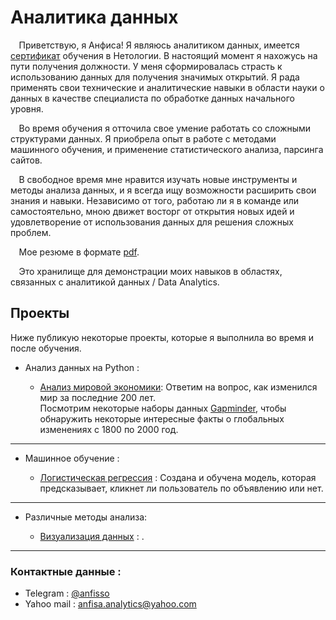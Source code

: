 # **Аналитика данных**

  &ensp;&thinsp; Приветствую, я Анфиса! Я являюсь аналитиком данных, имеется [сертификат](https://github.com/AnfisaAnalytics/myProfile/blob/eb560867ebc51615d8c81b7ddb83ab86522ccdbf/file/%D0%A1%D0%B5%D1%80%D1%82%D0%B8%D1%84%D0%B8%D0%BA%D0%B0%D1%82%20%D0%BD%D0%B5%D1%82%D0%BE%D0%BB%D0%BE%D0%B3%D0%B8%D1%8F.pdf) обучения в Нетологии. В настоящий момент я нахожусь на пути получения должности. У меня сформировалась страсть к использованию данных для получения значимых открытий. Я рада применять свои технические и аналитические навыки в области науки о данных в качестве специалиста по обработке данных начального уровня.

&ensp;&thinsp; Во время обучения я отточила свое умение работать со сложными структурами данных. Я приобрела опыт в работе с методами машинного обучения, и применение статистического анализа, парсинга сайтов. 

&ensp;&thinsp; В свободное время мне нравится изучать новые инструменты и методы анализа данных, и я всегда ищу возможности расширить свои знания и навыки. Независимо от того, работаю ли я в команде или самостоятельно, мною движет восторг от открытия новых идей и удовлетворение от использования данных для решения сложных проблем.

&ensp;&thinsp; Мое резюме в формате [pdf](https://github.com/AnfisaAnalytics/myProfile/blob/1af50c031ce11c310c16dcb4b263c96639946740/files/%D0%A0%D0%B5%D0%B7%D1%8E%D0%BC%D0%B5-%D0%93%D0%B0%D0%BD%D0%BD%D0%BE%D0%B2%D0%B0%20%D0%90.%D0%90.pdf).

&ensp;&thinsp; Это хранилище для демонстрации моих навыков в областях, связанных с аналитикой данных / Data Analytics.


 
## Проекты 
Ниже публикую некоторые проекты, которые я выполнила во время и после обучения.

* Анализ данных на Python :

   * [Анализ мировой экономики](https://github.com/AnfisaAnalytics/myProfile/blob/590d2962cf47f9248d527c75596531544ee13437/portfolio/01%20-%20Data%20Analysis%20with%20Python/Analysis_economic.ipynb): 
Ответим на вопрос, как изменился мир за последние 200 лет.<br>
Посмотрим некоторые наборы данных <a href="https://www.gapminder.org">Gapminder</a>, чтобы обнаружить некоторые интересные факты о глобальных изменениях с 1800 по 2000 год.</p>
 
  
----

+ Машинное обучение :

   * [Логистическая регрессия](https://github.com/AnfisaAnalytics/myProfile/blob/61b41eb701201a38f8f684cd1280416ebd504a4a/portfolio/02%20-%20Machine%20Learning/%D0%9B%D0%BE%D0%B3%D0%B8%D1%81%D1%82%D0%B8%D1%87%D0%B5%D1%81%D0%BA%D0%B0%D1%8F%20%D1%80%D0%B5%D0%B3%D1%80%D0%B5%D1%81%D0%B8%D1%8F.ipynb
) : 
Создана и обучена модель, которая предсказывает, кликнет ли пользователь по объявлению или нет. 
  
---- 
* Различные методы анализа:

    - [Визуализация данных](https://nbviewer.org/github/AnfisaAnalytics/myProfile/blob/96b6cf11eade2cbf93f5733f554882174bff360f/portfolio/03%20-%20Visualization/1%20-%20Visualization.ipynb) : . 



----    

    
    
### Контактные данные :
* Telegram : [@anfisso](https://t.me/anfisso)
* Yahoo mail : [anfisa.analytics@yahoo.com](https://mail.yahoo.com)

